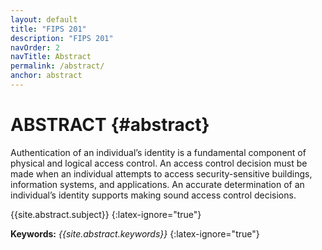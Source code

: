 ```yaml
---
layout: default
title: "FIPS 201"
description: "FIPS 201"
navOrder: 2
navTitle: Abstract
permalink: /abstract/
anchor: abstract
---
```


# ABSTRACT {#abstract}

Authentication of an individual’s identity is a fundamental component of physical and
logical access control. An access control decision must be made
when an individual attempts to access security-sensitive 
buildings, information systems, and applications. An 
accurate determination of an individual’s identity supports making sound access control
decisions.

{{site.abstract.subject}}
{:latex-ignore="true"}

**Keywords:** *{{site.abstract.keywords}}*
{:latex-ignore="true"}
